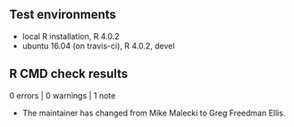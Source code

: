 ## Test environments
* local R installation, R 4.0.2
* ubuntu 16.04 (on travis-ci), R 4.0.2, devel

## R CMD check results

0 errors | 0 warnings | 1 note

* The maintainer has changed from Mike Malecki to Greg Freedman Ellis.
